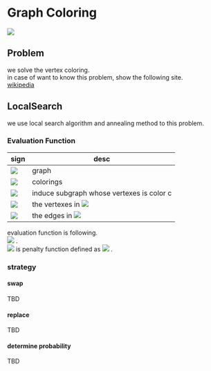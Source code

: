 # Graph Coloring
![](picraph_coloring.png)

## Problem
we solve the vertex coloring.  
in case of want to know this problem, show the following site.  
[wikipedia](https://en.wikipedia.org/wiki/Graph_coloring)  

## LocalSearch
we use local search algorithm and annealing method to this problem.  

### Evaluation Function
| sign | desc |
| --- | --- |
| ![](https://render.githubusercontent.com/render/math?math=(V,E)) | graph |
| ![](https://render.githubusercontent.com/render/math?math=c) | colorings |
| ![](https://render.githubusercontent.com/render/math?math=g(c)) | induce subgraph whose vertexes is color c |
| ![](https://render.githubusercontent.com/render/math?math=V_c) | the vertexes in ![](https://render.githubusercontent.com/render/math?math=g(c)) |
| ![](https://render.githubusercontent.com/render/math?math=E_c) | the edges in ![](https://render.githubusercontent.com/render/math?math=g(c)) |

evaluation function is following.  
![](https://render.githubusercontent.com/render/math?math=eval=|c|%2B\frac{1}{\alpha}(\sum_{0}^{|c|}{P(c)}-|V|)) .  
![](https://render.githubusercontent.com/render/math?math=P(c)) is penalty function defined as ![](https://render.githubusercontent.com/render/math?math=P(c)=|V_c|^2%2B|E_c|)  .

### strategy
#### swap
TBD

#### replace
TBD

#### determine probability
TBD
